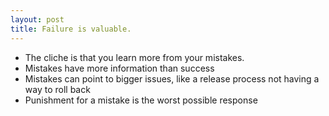 ```yaml
---
layout: post
title: Failure is valuable.
---
```


- The cliche is that you learn more from your mistakes.
- Mistakes have more information than success
- Mistakes can point to bigger issues, like a release process not having a way to roll back
- Punishment for a mistake is the worst possible response
